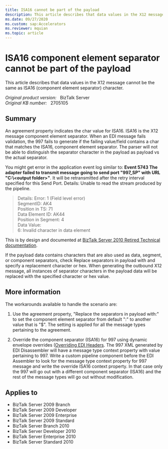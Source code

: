 ```yaml
---
title: ISA16 cannot be part of the payload
description: This article describes that data values in the X12 message cannot be the same as ISA16 (component element separator) character.
ms.date: 09/27/2020
ms.custom: sap:Accelerators
ms.reviewer: mquian
ms.topic: article
---
```

# ISA16 component element separator cannot be part of the payload

This article describes that data values in the X12 message cannot be the same as ISA16 (component element separator) character.

_Original product version:_ &nbsp; BizTalk Server  
_Original KB number:_ &nbsp; 2705105

## Summary

An agreement property indicates the char value for ISA16. ISA16 is the X12 message component element separator. When an EDI message fails validation, the 997 fails to generate if the failing value/field contains a char that matches the ISA16, component element separator. The parser will not be able to distinguish the separator character in the payload as payload vs the actual separator.

You might get error in the application event log similar to: **Event 5743 The adapter failed to transmit message going to send port "997_SP" with URL "C:\\\<output folder>"**. It will be retransmitted after the retry interval specified for this Send Port. Details: Unable to read the stream produced by the pipeline.

> Details: Error: 1 (Field level error)  
SegmentID: AK4  
Position in TS: 71  
Data Element ID: AK44  
Position in Segment: 4  
Data Value:  
6: Invalid character in data element

This is by design and documented at [BizTalk Server 2010 Retired Technical documentation](https://www.microsoft.com/download/details.aspx?id=56420).

If the payload data contains characters that are also used as data, segment, or component separators, check Replace separators in payload with  and specify a replacement character or hex. When generating the outbound X12 message, all instances of separator characters in the payload data will be replaced with the specified character or hex value.

## More information

The workarounds available to handle the scenario are:

1. Use the agreement property, "Replace the separators in payload with:" to set the component element separator from default ":" to another value that is "$". The setting is applied for all the message types pertaining to the agreement.

1. Override the component separator (ISA16) for 997 using dynamic envelope overrides ([Overriding EDI Headers](/biztalk/core/overriding-edi-headers). The 997 XML generated by EDI Disassembler will have a message type context property with value pertaining to 997. Write a custom pipeline component before the EDI Assembler to look for the message type context property for 997 message and write the override ISA16 context property. In that case only the 997 will go out with a different component separator (ISA16) and the rest of the message types will go out without modification.

## Applies to

- BizTalk Server 2009 Branch
- BizTalk Server 2009 Developer
- BizTalk Server 2009 Enterprise
- BizTalk Server 2009 Standard
- BizTalk Server Branch 2010
- BizTalk Server Developer 2010
- BizTalk Server Enterprise 2010
- BizTalk Server Standard 2010
